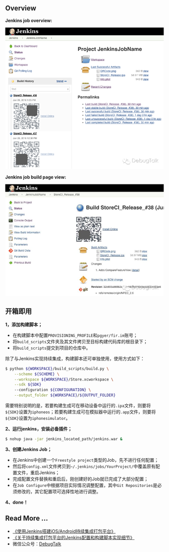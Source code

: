 ## Overview

**Jenkins job overview:**

![](images/Jenkins_Job_Overview.jpg)

**Jenkins job build page view:**

![](images/Jenkins_Job_Build_View.jpg)


## 开箱即用

**1，添加构建脚本；**

- 在构建脚本中配置`PROVISIONING_PROFILE`和`pgyer/fir.im`账号；
- 将`build_scripts`文件夹及其文件拷贝至目标构建代码库的根目录下；
- 将`build_scripts`提交到项目的仓库中。

除了与Jenkins实现持续集成，构建脚本还可单独使用，使用方式如下：

```bash
$ python ${WORKSPACE}/build_scripts/build.py \
    --scheme ${SCHEME} \
    --workspace ${WORKSPACE}/Store.xcworkspace \
    --sdk ${SDK}
    --configuration ${CONFIGURATION} \
    --output_folder ${WORKSPACE}/${OUTPUT_FOLDER}
```

需要特别说明的是，若要构建生成可在移动设备中运行的`.ipa`文件，则要将`${SDK}`设置为`iphoneos`；若要构建生成可在模拟器中运行的`.app`文件，则要将`${SDK}`设置为`iphonesimulator`。

**2、运行jenkins，安装必备插件；**

```bash
$ nohup java -jar jenkins_located_path/jenkins.war &
```

**3、创建Jenkins Job；**

- 在Jenkins中创建一个`Freestyle project`类型的Job，先不进行任何配置；
- 然后将`config.xml`文件拷贝到`~/.jenkins/jobs/YourProject/`中覆盖原有配置文件，重启Jenkins；
- 完成配置文件替换和重启后，刚创建好的Job就已完成了大部分配置；
- 在`Job Configure`中根据项目实际情况调整配置，其中`Git Repositories`是必须修改的，其它配置项可选择性地进行调整。

**4、done！**

## Read More ...

- [《使用Jenkins搭建iOS/Android持续集成打包平台》](http://debugtalk.com/post/iOS-Android-Packing-with-Jenkins)
- [《关于持续集成打包平台的Jenkins配置和构建脚本实现细节》](http://debugtalk.com/post/iOS-Android-Packing-with-Jenkins-details)
- 微信公众号：[DebugTalk](http://debugtalk.com/assets/images/wechat_qrcode.png)
